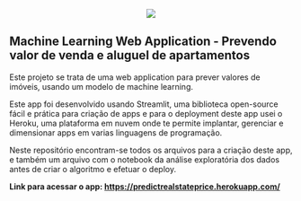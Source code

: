 <p align="center">
  <img src="https://user-images.githubusercontent.com/55714855/110271991-ded99700-7fa7-11eb-9031-9664bdb16edd.jpg" >
</p>

## **Machine Learning Web Application - Prevendo valor de venda e aluguel de apartamentos**

Este projeto se trata de uma web application para prever valores de imóveis, usando um modelo de machine learning.

Este app foi desenvolvido usando Streamlit, uma biblioteca open-source fácil e prática para criação de apps e 
para o deployment deste app usei o Heroku, uma plataforma em nuvem onde te permite implantar, gerenciar e dimensionar apps em varias linguagens de programação.

Neste repositório encontram-se todos os arquivos para a criação deste app, e também um arquivo com o notebook da análise exploratória dos dados antes de criar o algoritmo e efetuar o deploy.

**Link para acessar o app: https://predictrealstateprice.herokuapp.com/**

